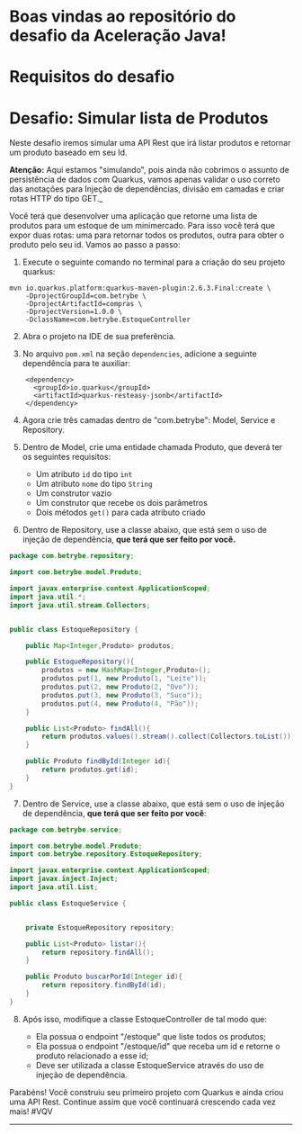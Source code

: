 # Boas vindas ao repositório do desafio da Aceleração Java!



# Requisitos do desafio


# Desafio: Simular lista de Produtos

Neste desafio iremos simular uma API Rest que irá listar produtos e retornar um produto baseado em seu Id. 

**Atenção:** Aqui estamos "simulando", pois ainda não cobrimos o assunto de persistência de dados com Quarkus, vamos apenas validar o uso correto das anotações para Injeção de dependências, divisão em camadas e criar rotas HTTP do tipo GET._

Você terá que desenvolver uma aplicação que retorne uma lista de produtos para um estoque de um minimercado. Para isso você terá que expor duas rotas: uma para retornar todos os produtos, outra para obter o produto pelo seu id. Vamos ao passo a passo:

1. Execute o seguinte comando no terminal para a criação do seu projeto quarkus:

```
mvn io.quarkus.platform:quarkus-maven-plugin:2.6.3.Final:create \
    -DprojectGroupId=com.betrybe \
    -DprojectArtifactId=compras \
    -DprojectVersion=1.0.0 \
    -DclassName=com.betrybe.EstoqueController

```

2. Abra o projeto na IDE de sua preferência.

3. No arquivo `pom.xml` na seção `dependencies`, adicione a seguinte dependência para te auxiliar:

```
    <dependency>
      <groupId>io.quarkus</groupId>
      <artifactId>quarkus-resteasy-jsonb</artifactId>
    </dependency>
```

4. Agora crie três camadas dentro de "com.betrybe": Model, Service e Repository.

5. Dentro de Model, crie uma entidade chamada Produto, que deverá ter os seguintes requisitos:

    - Um atributo `id` do tipo `int`
    - Um atributo `nome` do tipo `String`
    - Um construtor vazio
    - Um construtor que recebe os dois parâmetros
    - Dois métodos `get()` para cada atributo criado

6. Dentro de Repository, use a classe abaixo, que está sem o uso de injeção de dependência, **que terá que ser feito por você.**

```java
package com.betrybe.repository;

import com.betrybe.model.Produto;

import javax.enterprise.context.ApplicationScoped;
import java.util.*;
import java.util.stream.Collectors;


public class EstoqueRepository {

    public Map<Integer,Produto> produtos;

    public EstoqueRepository(){
        produtos = new HashMap<Integer,Produto>();
        produtos.put(1, new Produto(1, "Leite"));
        produtos.put(2, new Produto(2, "Ovo"));
        produtos.put(3, new Produto(3, "Suco"));
        produtos.put(4, new Produto(4, "Pão"));
    }

    public List<Produto> findAll(){
        return produtos.values().stream().collect(Collectors.toList());
    }

    public Produto findById(Integer id){
        return produtos.get(id);
    }
}

```

7. Dentro de Service, use a classe abaixo, que está sem o uso de injeção de dependência, **que terá que ser feito por você**:

```java
package com.betrybe.service;

import com.betrybe.model.Produto;
import com.betrybe.repository.EstoqueRepository;

import javax.enterprise.context.ApplicationScoped;
import javax.inject.Inject;
import java.util.List;

public class EstoqueService {


    private EstoqueRepository repository;

    public List<Produto> listar(){
        return repository.findAll();
    }

    public Produto buscarPorId(Integer id){
        return repository.findById(id);
    }
}


```

8. Após isso, modifique a classe EstoqueController de tal modo que:

    - Ela possua o endpoint "/estoque" que liste todos os produtos;
    - Ela possua o endpoint "/estoque/id" que receba um id e retorne o produto relacionado a esse id;
    - Deve ser utilizada a classe EstoqueService através do uso de injeção de dependência.

Parabéns! Você construiu seu primeiro projeto com Quarkus e ainda criou uma API Rest. Continue assim que você continuará crescendo cada vez mais! #VQV

---